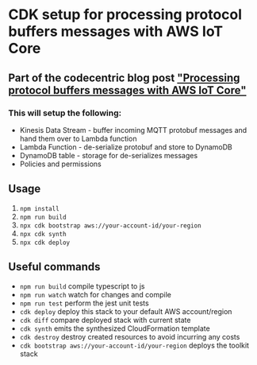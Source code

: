 # CDK setup for processing protocol buffers messages with AWS IoT Core

## Part of the codecentric blog post ["Processing protocol buffers messages with AWS IoT Core"](https://blog.codecentric.de/en/2020/07/processing-protobufs-with-iot-core)

### This will setup the following:
 * Kinesis Data Stream - buffer incoming MQTT protobuf messages and hand them over to Lambda function
 * Lambda Function - de-serialize protobuf and store to DynamoDB
 * DynamoDB table - storage for de-serializes messages
 * Policies and permissions 

## Usage
 1. `npm install`
 1. `npm run build`
 1. `npx cdk bootstrap aws://your-account-id/your-region`
 1. `npx cdk synth`
 1. `npx cdk deploy`

## Useful commands
 * `npm run build`   compile typescript to js
 * `npm run watch`   watch for changes and compile
 * `npm run test`    perform the jest unit tests
 * `cdk deploy`      deploy this stack to your default AWS account/region
 * `cdk diff`        compare deployed stack with current state
 * `cdk synth`       emits the synthesized CloudFormation template
 * `cdk destroy`     destroy created resources to avoid incurring any costs
 * `cdk bootstrap aws://your-account-id/your-region`   deploys the toolkit stack  
